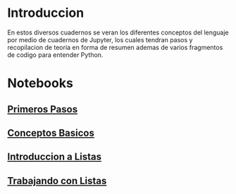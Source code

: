 # Introduccion

En estos diversos cuadernos se veran los diferentes conceptos del lenguaje por medio de cuadernos de Jupyter, los cuales tendran pasos y recopilacion de teoria en forma de resumen ademas de varios fragmentos de codigo para entender Python.

# Notebooks

## [Primeros Pasos](./primeros_pasos.ipynb)
## [Conceptos Basicos](./Conceptos_Basicos.ipynb)
## [Introduccion a Listas](./Introduccion_Listas.ipynb)
## [Trabajando con Listas](./Trabajando_Listas.ipynb)



